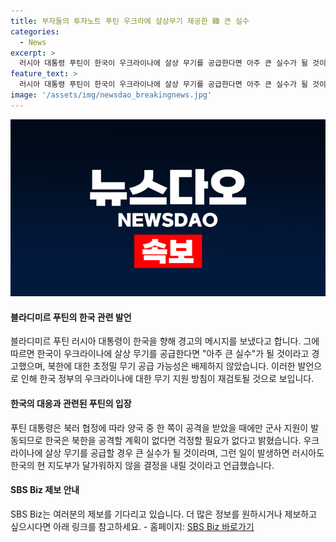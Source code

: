 ```yaml
---
title: 부자들의 투자노트 푸틴 우크라에 살상무기 제공한 韓 큰 실수
categories:
  - News
excerpt: >
  러시아 대통령 푸틴이 한국이 우크라이나에 살상 무기를 공급한다면 아주 큰 실수가 될 것이라며 경고했습니다. 또한, 북한에 대한 한국의 공격 계획은 없다고 강조하면서, 우크라이나에 무기를 공급하는 경우 러시아가 한국의 결정에 달가워하지 않을 것이라고 밝혔습니다. SBS Biz가 당신의 제보를 기다리고 있습니다. [자세히 보기] (링크: https://url.kr/9pghjn) #러시아 #한국 #푸틴 #우크라이나 #제보 #SBSBiz
feature_text: >
  러시아 대통령 푸틴이 한국이 우크라이나에 살상 무기를 공급한다면 아주 큰 실수가 될 것이라며 경고했습니다. 또한, 북한에 대한 한국의 공격 계획은 없다고 강조하면서, 우크라이나에 무기를 공급하는 경우 러시아가 한국의 결정에 달가워하지 않을 것이라고 밝혔습니다. SBS Biz가 당신의 제보를 기다리고 있습니다. [자세히 보기] (링크: https://url.kr/9pghjn) #러시아 #한국 #푸틴 #우크라이나 #제보 #SBSBiz
image: '/assets/img/newsdao_breakingnews.jpg'
---
```


<p><img src="/assets/img/newsdao_breakingnews.jpg" alt="pcversion 속보" /></p>

<h4>블라디미르 푸틴의 한국 관련 발언</h4>

<p>블라디미르 푸틴 러시아 대통령이 한국을 향해 경고의 메시지를 보냈다고 합니다. 그에 따르면 한국이 우크라이나에 살상 무기를 공급한다면 "아주 큰 실수"가 될 것이라고 경고했으며, 북한에 대한 초정밀 무기 공급 가능성은 배제하지 않았습니다. 이러한 발언으로 인해 한국 정부의 우크라이나에 대한 무기 지원 방침이 재검토될 것으로 보입니다.</p>

<h4>한국의 대응과 관련된 푸틴의 입장</h4>

<p>푸틴 대통령은 북러 협정에 따라 양국 중 한 쪽이 공격을 받았을 때에만 군사 지원이 발동되므로 한국은 북한을 공격할 계획이 없다면 걱정할 필요가 없다고 밝혔습니다. 우크라이나에 살상 무기를 공급할 경우 큰 실수가 될 것이라며, 그런 일이 발생하면 러시아도 한국의 현 지도부가 달가워하지 않을 결정을 내릴 것이라고 언급했습니다.</p>

<h4>SBS Biz 제보 안내</h4>

<p>SBS Biz는 여러분의 제보를 기다리고 있습니다. 더 많은 정보를 원하시거나 제보하고 싶으시다면 아래 링크를 참고하세요.
- 홈페이지: <a href="https://url.kr/9pghjn">SBS Biz 바로가기</a></p>

<p data-ke-size="size16"></p>


